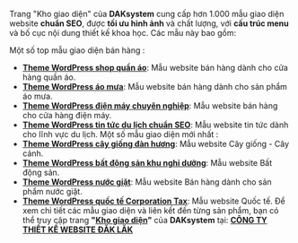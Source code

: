 Trang "Kho giao diện" của **DAKsystem** cung cấp hơn 1.000 mẫu giao diện website **chuẩn SEO**, được **tối ưu hình ảnh** và chất lượng, với **cấu trúc menu** và bố cục nội dung thiết kế khoa học. Các mẫu này bao gồm:


Một số top  mẫu giao diện bán hàng :

- **[Theme WordPress shop quần áo](https://www.daksystem.vn/theme-shop-quan-ao)**: Mẫu website bán hàng dành cho cửa hàng quần áo.
- **[Theme WordPress áo mưa](https://www.daksystem.vn/theme-ao-mua)**: Mẫu website bán hàng dành cho sản phẩm áo mưa.
- **[Theme WordPress điện máy chuyên nghiệp](https://www.daksystem.vn/theme-dien-may)**: Mẫu website bán hàng cho cửa hàng điện máy.
- **[Theme WordPress tin tức du lịch chuẩn SEO](https://www.daksystem.vn/theme-du-lich)**: Mẫu website tin tức dành cho lĩnh vực du lịch.
  Một số mẫu giao diện mới nhất  :
- **[Theme WordPress cây giống đàn hương](https://www.daksystem.vn/theme-cay-giong-dan-huong)**: Mẫu website Cây giống - Cây cảnh.
- **[Theme WordPress bất động sản khu nghỉ dưỡng](https://www.daksystem.vn/theme-bat-dong-san-khu-nghi-duong)**: Mẫu website Bất động sản.
- **[Theme WordPress nước giặt](https://www.daksystem.vn/theme-nuoc-giat)**: Mẫu website Bán hàng dành cho sản phẩm nước giặt.
- **[Theme WordPress quốc tế Corporation Tax](https://www.daksystem.vn/theme-quoc-te-corporation-tax)**: Mẫu website Quốc tế.
Để xem chi tiết các mẫu giao diện và liên kết đến từng sản phẩm, bạn có thể truy cập trang **"[Kho giao diện](https://www.daksystem.vn/kho-giao-dien)"** của **DAKsystem** tại:
**[CÔNG TY THIẾT KẾ WEBSITE ĐĂK LĂK](https://www.daksystem.vn)**
